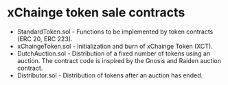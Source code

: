 # xChainge token sale contracts

* StandardToken.sol - Functions to be implemented by token contracts (ERC 20, ERC 223).
* xChaingeToken.sol - Initialization and burn of xChainge Token (XCT).
* DutchAuction.sol - Distribution of a fixed number of tokens using an auction. The contract code is inspired by the Gnosis and Raiden auction contract. 
* Distributor.sol - Distribution of tokens after an auction has ended.